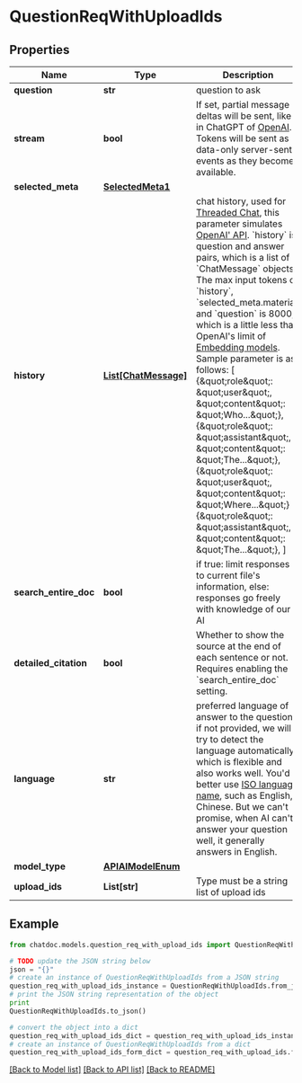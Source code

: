 # QuestionReqWithUploadIds


## Properties
Name | Type | Description | Notes
------------ | ------------- | ------------- | -------------
**question** | **str** | question to ask | 
**stream** | **bool** | If set, partial message deltas will be sent, like in ChatGPT of [OpenAI](https://platform.openai.com/docs/api-reference/chat/create#stream). Tokens will be sent as data-only server-sent events as they become available. | [optional] [default to True]
**selected_meta** | [**SelectedMeta1**](SelectedMeta1.md) |  | [optional] 
**history** | [**List[ChatMessage]**](ChatMessage.md) | chat history, used for [Threaded Chat](https://chatdoc.notion.site/2-Ways-to-Dive-Deeper-1f2e3a8705e744a6872da0d39254f182), this parameter simulates [OpenAI&#39; API](https://platform.openai.com/docs/guides/gpt/chat-completions-api). &#x60;history&#x60; is question and answer pairs, which is a list of &#x60;ChatMessage&#x60; objects. The max input tokens of &#x60;history&#x60;, &#x60;selected_meta.material&#x60; and &#x60;question&#x60; is 8000, which is a little less than OpenAI&#39;s limit of [Embedding models](https://platform.openai.com/docs/guides/embeddings/what-are-embeddings). Sample parameter is as follows:          [           {\&quot;role\&quot;: \&quot;user\&quot;, \&quot;content\&quot;: \&quot;Who...\&quot;},           {\&quot;role\&quot;: \&quot;assistant\&quot;, \&quot;content\&quot;: \&quot;The...\&quot;},           {\&quot;role\&quot;: \&quot;user\&quot;, \&quot;content\&quot;: \&quot;Where...\&quot;}           {\&quot;role\&quot;: \&quot;assistant\&quot;, \&quot;content\&quot;: \&quot;The...\&quot;},         ]          | [optional] [default to []]
**search_entire_doc** | **bool** | if true: limit responses to current file&#39;s information, else: responses go freely with knowledge of our AI | [optional] [default to True]
**detailed_citation** | **bool** | Whether to show the source at the end of each sentence or not. Requires enabling the &#x60;search_entire_doc&#x60; setting. | [optional] [default to False]
**language** | **str** | preferred language of answer to the question, if not provided, we will try to detect the language automatically, which is flexible and also works well. You&#39;d better use [ISO language name](https://en.wikipedia.org/wiki/List_of_ISO_639-1_codes?useskin&#x3D;vector), such as English, Chinese. But we can&#39;t promise, when AI can&#39;t answer your question well, it generally answers in English. | [optional] 
**model_type** | [**APIAIModelEnum**](APIAIModelEnum.md) |  | [optional] 
**upload_ids** | **List[str]** | Type must be a string list of upload ids | 

## Example

```python
from chatdoc.models.question_req_with_upload_ids import QuestionReqWithUploadIds

# TODO update the JSON string below
json = "{}"
# create an instance of QuestionReqWithUploadIds from a JSON string
question_req_with_upload_ids_instance = QuestionReqWithUploadIds.from_json(json)
# print the JSON string representation of the object
print
QuestionReqWithUploadIds.to_json()

# convert the object into a dict
question_req_with_upload_ids_dict = question_req_with_upload_ids_instance.to_dict()
# create an instance of QuestionReqWithUploadIds from a dict
question_req_with_upload_ids_form_dict = question_req_with_upload_ids.from_dict(question_req_with_upload_ids_dict)
```
[[Back to Model list]](../README.md#documentation-for-models) [[Back to API list]](../README.md#documentation-for-api-endpoints) [[Back to README]](../README.md)



